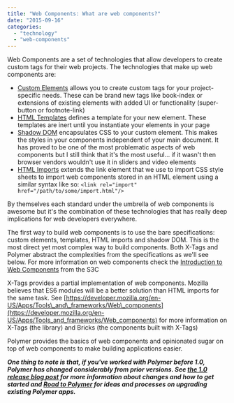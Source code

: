 ```yaml
---
title: "Web Components: What are web components?"
date: "2015-09-16"
categories: 
  - "technology"
  - "web-components"
---
```


Web Components are a set of technologies that allow developers to create custom tags for their web projects. The technologies that make up web components are:

- [Custom Elements](http://w3c.github.io/webcomponents/spec/custom/) allows you to create custom tags for your project-specific needs. These can be brand new tags like book-index or extensions of existing elements with added UI or functionality (super-button or footnote-link)
- [HTML Templates](http://www.w3.org/TR/html5/scripting-1.html#the-template-element) defines a template for your new element. These templates are inert until you instantiate your elements in your page
- [Shadow DOM](http://www.w3.org/TR/shadow-dom/) encapsulates CSS to your custom element. This makes the styles in your components independent of your main document. It has proved to be one of the most problematic aspects of web components but I still think that it's the most useful... if it wasn't then browser vendors wouldn't use it in sliders and video elements
- [HTML Imports](http://www.w3.org/TR/2014/WD-html-imports-20140311/) extends the link element that we use to import CSS style sheets to import web components stored in an HTML element using a similar syntax like so: `<link rel="import" href="/path/to/some/import.html"/>`

By themselves each standard under the umbrella of web components is awesome but it's the combination of these technologies that has really deep implications for web developers everywhere.

The first way to build web components is to use the bare specifications: custom elements, templates, HTML imports and shadow DOM. This is the most direct yet most complex way to build components. Both X-Tags and Polymer abstract the complexities from the specifications as we'll see below. For more information on web components check the [Introduction to Web Components](http://www.w3.org/TR/2013/WD-components-intro-20130606/) from the S3C

X-Tags provides a partial implementation of web components. Mozilla believes that ES6 modules will be a better solution than HTML imports for the same task. See [https://developer.mozilla.org/en-US/Apps/Tools\_and\_frameworks/Web\_components](https://developer.mozilla.org/en-US/Apps/Tools_and_frameworks/Web_components) for more information on X-Tags (the library) and Bricks (the components built with X-Tags)

Polymer provides the basics of web components and opinionated sugar on top of web components to make building applications easier.

**_One thing to note is that, if you've worked with Polymer before 1.0, Polymer has changed considerably from prior versions. See [the 1.0 release blog post](https://blog.polymer-project.org/announcements/2015/05/29/one-dot-oh/) for more information about changes and how to get started and [Road to Polymer](http://chuckh.github.io/road-to-polymer/) for ideas and processes on upgrading existing Polymer apps._**
